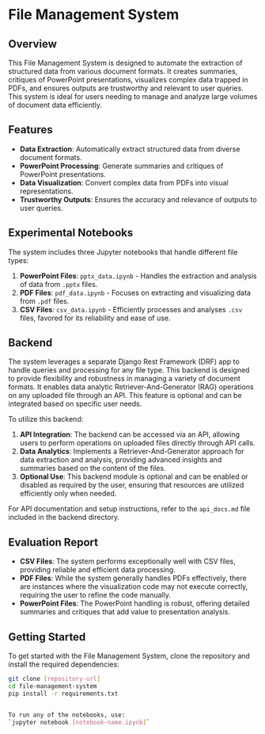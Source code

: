 # File Management System

## Overview
This File Management System is designed to automate the extraction of structured data from various document formats. It creates summaries, critiques of PowerPoint presentations, visualizes complex data trapped in PDFs, and ensures outputs are trustworthy and relevant to user queries. This system is ideal for users needing to manage and analyze large volumes of document data efficiently.

## Features

- **Data Extraction**: Automatically extract structured data from diverse document formats.
- **PowerPoint Processing**: Generate summaries and critiques of PowerPoint presentations.
- **Data Visualization**: Convert complex data from PDFs into visual representations.
- **Trustworthy Outputs**: Ensures the accuracy and relevance of outputs to user queries.

## Experimental Notebooks

The system includes three Jupyter notebooks that handle different file types:

1. **PowerPoint Files**: `pptx_data.ipynb` - Handles the extraction and analysis of data from `.pptx` files.
2. **PDF Files**: `pdf_data.ipynb` - Focuses on extracting and visualizing data from `.pdf` files.
3. **CSV Files**: `csv_data.ipynb` - Efficiently processes and analyses `.csv` files, favored for its reliability and ease of use.

## Backend

The system leverages a separate Django Rest Framework (DRF) app to handle queries and processing for any file type. This backend is designed to provide flexibility and robustness in managing a variety of document formats. It enables data analytic Retriever-And-Generator (RAG) operations on any uploaded file through an API. This feature is optional and can be integrated based on specific user needs.

To utilize this backend:

1. **API Integration**: The backend can be accessed via an API, allowing users to perform operations on uploaded files directly through API calls.
2. **Data Analytics**: Implements a Retriever-And-Generator approach for data extraction and analysis, providing advanced insights and summaries based on the content of the files.
3. **Optional Use**: This backend module is optional and can be enabled or disabled as required by the user, ensuring that resources are utilized efficiently only when needed.

For API documentation and setup instructions, refer to the `api_docs.md` file included in the backend directory.

## Evaluation Report

- **CSV Files**: The system performs exceptionally well with CSV files, providing reliable and efficient data processing.
- **PDF Files**: While the system generally handles PDFs effectively, there are instances where the visualization code may not execute correctly, requiring the user to refine the code manually.
- **PowerPoint Files**: The PowerPoint handling is robust, offering detailed summaries and critiques that add value to presentation analysis.

## Getting Started

To get started with the File Management System, clone the repository and install the required dependencies:

```bash
git clone [repository-url]
cd file-management-system
pip install -r requirements.txt


To run any of the notebooks, use:
`jupyter notebook [notebook-name.ipynb]`